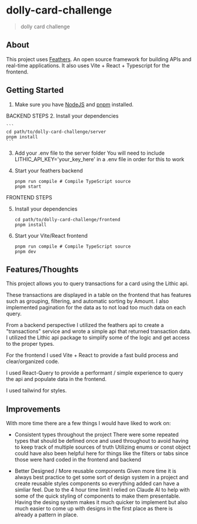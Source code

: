 # dolly-card-challenge

> dolly card challenge

## About

This project uses [Feathers](http://feathersjs.com). An open source framework for building APIs and real-time applications.
It also uses Vite + React + Typescript for the frontend.

## Getting Started

1. Make sure you have [NodeJS](https://nodejs.org/) and [pnpm](https://pnpm.io/installation) installed.


BACKEND STEPS
2. Install your dependencies

    ```
    cd path/to/dolly-card-challenge/server
    pnpm install
    ```

3. Add your .env file to the server folder
  You will need to include LITHIC_API_KEY='your_key_here' in a .env file in order for this to work


4. Start your feathers backend

    ```
    pnpm run compile # Compile TypeScript source
    pnpm start
    ```


FRONTEND STEPS

5. Install your dependencies

    ```
    cd path/to/dolly-card-challenge/frontend
    pnpm install
    ```

6. Start your Vite/React frontend
    ```
    pnpm run compile # Compile TypeScript source
    pnpm dev
    ```



  
## Features/Thoughts

This project allows you to query transactions for a card using the Lithic api.

These transactions are displayed in a table on the frontend that has features such as grouping, filtering, and automatic sorting by Amount. I also implemented pagination for the data as to not load too much data on each query.

From a backend perspective I utilized the feathers api to create a "transactions" service and wrote a simple api that returned transaction data.
I utilized the Lithic api package to simplify some of the logic and get access to the proper types.

For the frontend I used Vite + React to provide a fast build process and clear/organized code.

I used React-Query to provide a performant / simple experience to query the api and populate data in the frontend.

I used tailwind for styles.



## Improvements
With more time there are a few things I would have liked to work on:

* Consistent types throughout the project
   There were some repeated types that should be defined once and used throughout to avoid having to keep track of multiple sources of truth
   Utilizing enums or const object could have also been helpful here for things like the filters or tabs since those were hard coded in the frontend and backend

* Better Designed / More reusable components
    Given more time it is always best practice to get some sort of design system in a project and create reusable styles components so everything added can have a simliar feel.
    Due to the 4 hour time limit I relied on Claude AI to help with some of the quick styling of components to make them presentable.
    Having the desing system makes it much quicker to implement but also much easier to come up with designs in the first place as there is already a pattern in place.
